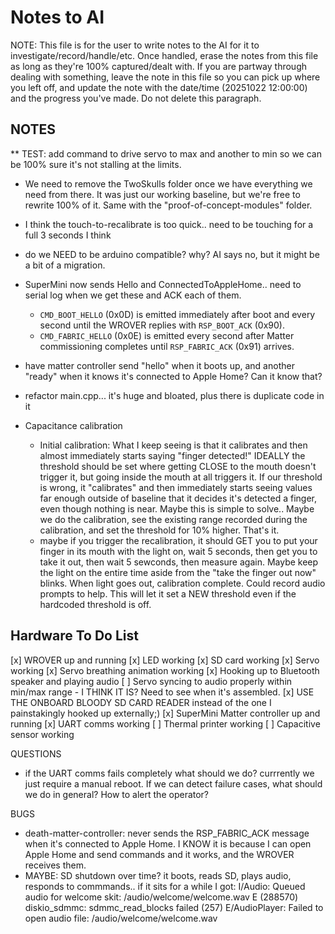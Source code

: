 # Notes to AI

NOTE: This file is for the user to write notes to the AI for it to investigate/record/handle/etc. Once handled, erase the notes from this file as long as they're 100% captured/dealt with. If you are partway through dealing with something, leave the note in this file so you can pick up where you left off, and update the note with the date/time (20251022 12:00:00) and the progress you've made. Do not delete this paragraph.

## NOTES

** TEST: add command to drive servo to max and another to min so we can be 100% sure it's not stalling at the limits.

- We need to remove the TwoSkulls folder once we have everything we need from there. It was just our working baseline, but we're free to rewrite 100% of it. Same with the "proof-of-concept-modules" folder.

- I think the touch-to-recalibrate is too quick.. need to be touching for a full 3 seconds I think

- do we NEED to be arduino compatible? why? AI says no, but it might be a bit of a migration.

- SuperMini now sends Hello and ConnectedToAppleHome.. need to serial log when we get these and ACK each of them.
  - `CMD_BOOT_HELLO` (0x0D) is emitted immediately after boot and every second until the WROVER replies with `RSP_BOOT_ACK` (0x90).
  - `CMD_FABRIC_HELLO` (0x0E) is emitted every second after Matter commissioning completes until `RSP_FABRIC_ACK` (0x91) arrives.

- have matter controller send "hello" when it boots up, and another "ready" when it knows it's connected to Apple Home? Can it know that?

- refactor main.cpp... it's huge and bloated, plus there is duplicate code in it

- Capacitance calibration
  - Initial calibration: What I keep seeing is that it calibrates and then almost immediately starts saying "finger detected!" IDEALLY the threshold should be set where getting CLOSE to the mouth doesn't trigger it, but going inside the mouth at all triggers it. If our threshold is wrong, it "calibrates" and then immediately starts seeing values far enough outside of baseline that it decides it's detected a finger, even though nothing is near. Maybe this is simple to solve.. Maybe we do the calibration, see the existing range recorded during the calibration, and set the threshold for 10% higher. That's it. 
  - maybe if you trigger the recalibration, it should GET you to put your finger in its mouth with the light on, wait 5 seconds, then get you to take it out, then wait 5 sewconds, then measure again. Maybe keep the light on the entire time aside from the "take the finger out now" blinks. When light goes out, calibration complete. Could record audio prompts to help. This will let it set a NEW threshold even if the hardcoded threshold is off. 

## Hardware To Do List
[x] WROVER up and running
[x] LED working
[x] SD card working
[x] Servo working
[x] Servo breathing animation working
[x] Hooking up to Bluetooth speaker and playing audio
[ ] Servo syncing to audio properly within min/max range - I THINK IT IS? Need to see when it's assembled.
[x] USE THE ONBOARD BLOODY SD CARD READER instead of the one I painstakingly hooked up externally;)
[x] SuperMini Matter controller up and running
[x] UART comms working
[ ] Thermal printer working
[ ] Capacitive sensor working

QUESTIONS
- if the UART comms fails completely what should we do? currrently we just require a manual reboot. If we can detect failure cases, what should we do in general? How to alert the operator?

BUGS
- death-matter-controller: never sends the RSP_FABRIC_ACK message when it's connected to Apple Home. I KNOW it is because I can open Apple Home and send commands and it works, and the WROVER receives them.
- MAYBE: SD shutdown over time? it boots, reads SD, plays audio, responds to commmands.. if it sits for a while I got:
  I/Audio: Queued audio for welcome skit: /audio/welcome/welcome.wav
  E (288570) diskio_sdmmc: sdmmc_read_blocks failed (257)
  E/AudioPlayer: Failed to open audio file: /audio/welcome/welcome.wav